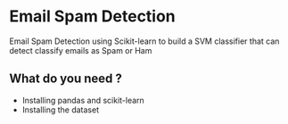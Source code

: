 # Email Spam Detection
Email Spam Detection using Scikit-learn to build a SVM classifier that can detect classify emails as Spam or Ham

## What do you need ?
- Installing pandas and scikit-learn
- Installing the dataset
